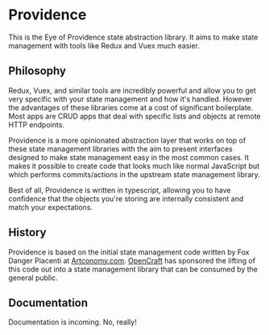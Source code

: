 # Providence

This is the Eye of Providence state abstraction library. It aims to make state management with tools like Redux and Vuex much easier.

## Philosophy

Redux, Vuex, and similar tools are incredibly powerful and allow you to get very specific with your state management and how it's handled. However the advantages of these libraries come at a cost of significant boilerplate. Most apps are CRUD apps that deal with specific lists and objects at remote HTTP endpoints.

Providence is a more opinionated abstraction layer that works on top of these state management libraries with the aim to present interfaces designed to make state management easy in the most common cases. It makes it possible to create code that looks much like normal JavaScript but which performs commits/actions in the upstream state management library.

Best of all, Providence is written in typescript, allowing you to have confidence that the objects you're storing are internally consistent and match your expectations.

## History

Providence is based on the initial state management code written by Fox Danger Piacenti at [Artconomy.com](https://artconomy.com/). [OpenCraft](https://opencraft.com/) has sponsored the lifting of this code out into a state management library that can be consumed by the general public.

## Documentation

Documentation is incoming. No, really!
